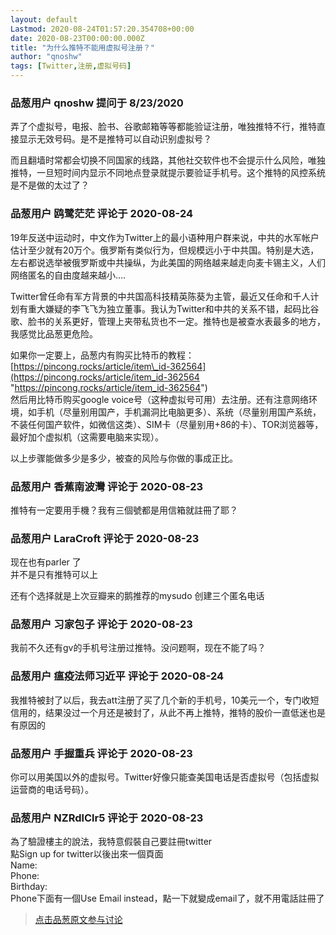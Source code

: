 ```yaml
---
layout: default
Lastmod: 2020-08-24T01:57:20.354708+00:00
date: 2020-08-23T00:00:00.000Z
title: "为什么推特不能用虚拟号注册？"
author: "qnoshw"
tags: [Twitter,注册,虚拟号码]
---
```



### 品葱用户 **qnoshw** 提问于 8/23/2020
    
弄了个虚拟号，电报、脸书、谷歌邮箱等等都能验证注册，唯独推特不行，推特直接显示无效号码。是不是推特可以自动识别虚拟号？  
  
而且翻墙时常都会切换不同国家的线路，其他社交软件也不会提示什么风险，唯独推特，一旦短时间内显示不同地点登录就提示要验证手机号。这个推特的风控系统是不是做的太过了？
    
                

### 品葱用户 **鸥鹭茫茫** 评论于 2020-08-24
        
19年反送中运动时，中文作为Twitter上的最小语种用户群来说，中共的水军帐户估计至少就有20万个。俄罗斯有类似行为，但规模远小于中共国。特别是大选，左右都说选举被俄罗斯或中共操纵，为此美国的网络越来越走向麦卡锡主义，人们网络匿名的自由度越来越小....  
  
Twitter曾任命有军方背景的中共国高科技精英陈葵为主管，最近又任命和千人计划有重大嫌疑的李飞飞为独立董事。我认为Twitter和中共的关系不错，起码比谷歌、脸书的关系更好，管理上夹带私货也不一定。推特也是被查水表最多的地方，我感觉比品葱更危险。  
  
如果你一定要上，品葱内有购买比特币的教程：[https://pincong.rocks/article/item\_id-362564](https://pincong.rocks/article/item_id-362564 "https://pincong.rocks/article/item_id-362564")  
然后用比特币购买google voice号（这种虚拟号可用）去注册。还有注意网络环境，如手机（尽量别用国产，手机漏洞比电脑更多）、系统（尽量别用国产系统，不装任何国产软件，如微信这类）、SIM卡（尽量别用+86的卡）、TOR浏览器等，最好加个虚拟机（这需要电脑来实现）。  
  
以上步骤能做多少是多少，被查的风险与你做的事成正比。
        
                

### 品葱用户 **香蕉南波灣** 评论于 2020-08-23
        
推特有一定要用手機？我有三個號都是用信箱就註冊了耶？
        
                

### 品葱用户 **LaraCroft** 评论于 2020-08-23
        
现在也有parler 了  
并不是只有推特可以上  
  
还有个选择就是上次豆瓣来的鹅推荐的mysudo 创建三个匿名电话
        
                

### 品葱用户 **习家包子** 评论于 2020-08-23
        
我前不久还有gv的手机号注册过推特。没问题啊，现在不能了吗？
        
                

### 品葱用户 **瘟疫法师习近平** 评论于 2020-08-24
        
我推特被封了以后，我去att注册了买了几个新的手机号，10美元一个，专门收短信用的，结果没过一个月还是被封了，从此不再上推特，推特的股价一直低迷也是有原因的
        
                

### 品葱用户 **手握重兵** 评论于 2020-08-23
        
你可以用美国以外的虚拟号。Twitter好像只能查美国电话是否虚拟号（包括虚拟运营商的电话号码）。
        
                

### 品葱用户 **NZRdlClr5** 评论于 2020-08-23
        
為了驗證樓主的說法，我特意假裝自己要註冊twitter  
點Sign up for twitter以後出來一個頁面  
Name:  
Phone:  
Birthday:  
Phone下面有一個Use Email instead，點一下就變成email了，就不用電話註冊了
        
                





> [点击品葱原文参与讨论](https://pincong.rocks/question/30176)


